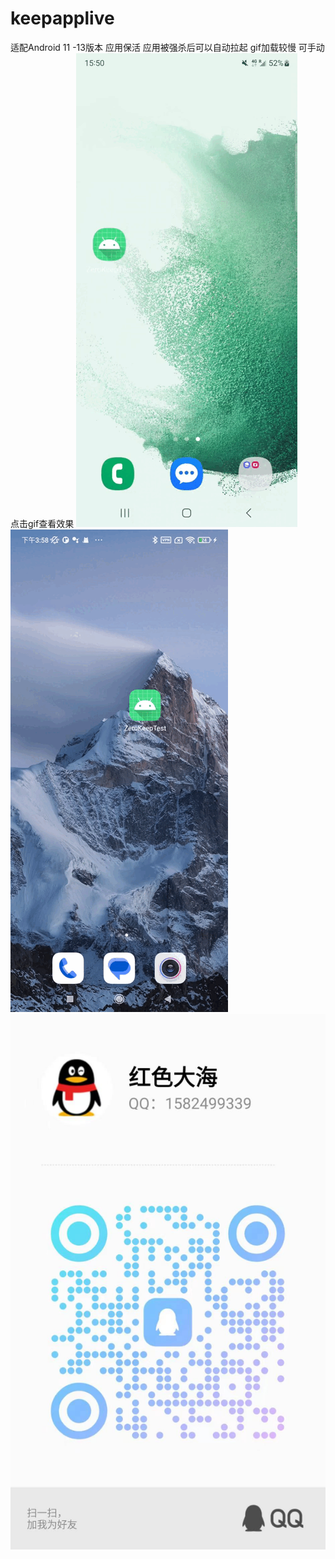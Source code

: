 # keepapplive
适配Android 11 -13版本 应用保活 应用被强杀后可以自动拉起 gif加载较慢 可手动点击gif查看效果
![image](https://github.com/MarvsWuqian/keepapplive/blob/main/Samsung_13.gif)
![image](https://github.com/MarvsWuqian/keepapplive/blob/main/xiaomi11.gif)
![](contact.jpg)